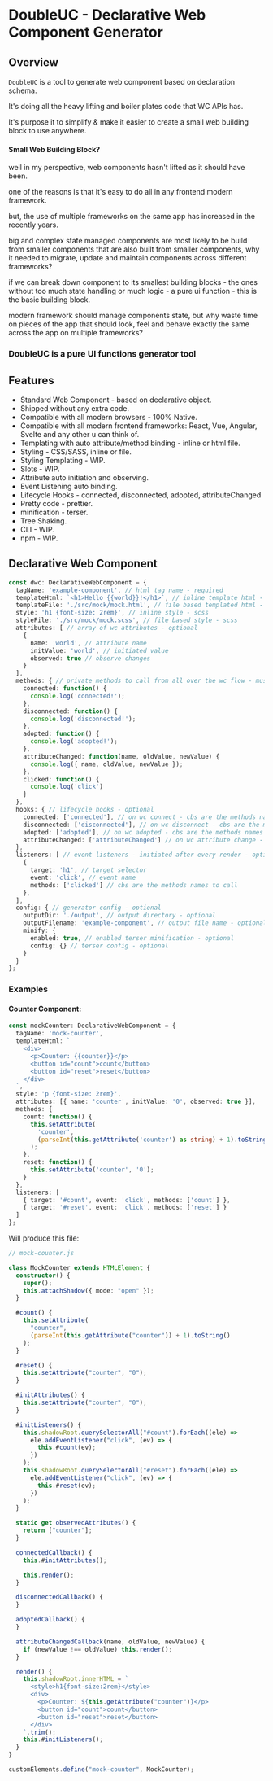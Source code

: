 # DoubleUC - Declarative Web Component Generator

## Overview

`DoubleUC` is a tool to generate web component based on declaration schema.

It's doing all the heavy lifting and boiler plates code that WC APIs has.

It's purpose it to simplify & make it easier to create a small web building block to use anywhere.

#### Small Web Building Block?
well in my perspective, web components hasn't lifted as it should have been.

one of the reasons is that it's easy to do all in any frontend modern framework.

but, the use of multiple frameworks on the same app has increased in the recently years.

big and complex state managed components are most likely to be build from smaller components that are also built
from smaller components, why it needed to migrate, update and maintain components across different frameworks?

if we can break down component to its smallest building blocks - the ones without too much state handling or much logic - a pure
ui function - this is the basic building block.

modern framework should manage components state, but why waste time on pieces of the app that should look, feel and behave exactly the same across the app on multiple frameworks?

### DoubleUC is a pure UI functions generator tool

## Features

- Standard Web Component - based on declarative object.
- Shipped without any extra code.
- Compatible with all modern browsers - 100% Native.
- Compatible with all modern frontend frameworks: React, Vue, Angular, Svelte and any other u can think of.
- Templating with auto attribute/method binding - inline or html file.
- Styling - CSS/SASS, inline or file.
- Styling Templating - WIP.
- Slots - WIP.
- Attribute auto initiation and observing.
- Event Listening auto binding.
- Lifecycle Hooks - connected, disconnected, adopted, attributeChanged
- Pretty code - prettier.
- minification - terser.
- Tree Shaking.
- CLI - WIP.
- npm - WIP.

## Declarative Web Component

```typescript
const dwc: DeclarativeWebComponent = {
  tagName: 'example-component', // html tag name - required
  templateHtml: `<h1>Hello {{world}}!</h1>`, // inline template html - required or file
  templateFile: './src/mock/mock.html', // file based templated html - required or inline
  style: 'h1 {font-size: 2rem}', // inline style - scss
  styleFile: './src/mock/mock.scss', // file based style - scss
  attributes: [ // array of wc attributes - optional
    {
      name: 'world', // attribute name
      initValue: 'world', // initiated value
      observed: true // observe changes
    }
  ],
  methods: { // private methods to call from all over the wc flow - must be a function scope - optional
    connected: function() {
      console.log('connected!');
    },
    disconnected: function() {
      console.log('disconnected!');
    },
    adopted: function() {
      console.log('adopted!');
    },
    attributeChanged: function(name, oldValue, newValue) {
      console.log({ name, oldValue, newValue });
    },
    clicked: function() {
      console.log('click')
    }
  },
  hooks: { // lifecycle hooks - optional
    connected: ['connected'], // on wc connect - cbs are the methods names to call - optional
    disconnected: ['disconnected'], // on wc disconnect - cbs are the methods names to call - optional
    adopted: ['adopted'], // on wc adopted - cbs are the methods names to call - optional
    attributeChanged: ['attributeChanged'] // on wc attribute change - cbs are the methods names to call - optional
  },
  listeners: [ // event listeners - initiated after every render - optional
    {
      target: 'h1', // target selector
      event: 'click', // event name
      methods: ['clicked'] // cbs are the methods names to call
    },
  ],
  config: { // generator config - optional
    outputDir: './output', // output directory - optional
    outputFilename: 'example-component', // output file name - optional
    minify: {
      enabled: true, // enabled terser minification - optional
      config: {} // terser config - optional
    }
  }
};
```

### Examples

#### Counter Component:

```typescript
const mockCounter: DeclarativeWebComponent = {
  tagName: 'mock-counter',
  templateHtml: `
    <div>
      <p>Counter: {{counter}}</p>
      <button id="count">count</button>
      <button id="reset">reset</button>
    </div>    
  `,
  style: 'p {font-size: 2rem}',
  attributes: [{ name: 'counter', initValue: '0', observed: true }],
  methods: {
    count: function() {
      this.setAttribute(
        'counter',
        (parseInt(this.getAttribute('counter') as string) + 1).toString()
      );
    },
    reset: function() {
      this.setAttribute('counter', '0');
    }
  },
  listeners: [
    { target: '#count', event: 'click', methods: ['count'] },
    { target: '#reset', event: 'click', methods: ['reset'] }
  ]
};
```

Will produce this file:

```typescript
// mock-counter.js

class MockCounter extends HTMLElement {
  constructor() {
    super();
    this.attachShadow({ mode: "open" });
  }

  #count() {
    this.setAttribute(
      "counter",
      (parseInt(this.getAttribute("counter")) + 1).toString()
    );
  }

  #reset() {
    this.setAttribute("counter", "0");
  }

  #initAttributes() {
    this.setAttribute("counter", "0");
  }

  #initListeners() {
    this.shadowRoot.querySelectorAll("#count").forEach((ele) =>
      ele.addEventListener("click", (ev) => {
        this.#count(ev);
      })
    );
    this.shadowRoot.querySelectorAll("#reset").forEach((ele) =>
      ele.addEventListener("click", (ev) => {
        this.#reset(ev);
      })
    );
  }

  static get observedAttributes() {
    return ["counter"];
  }

  connectedCallback() {
    this.#initAttributes();

    this.render();
  }

  disconnectedCallback() {
  }

  adoptedCallback() {
  }

  attributeChangedCallback(name, oldValue, newValue) {
    if (newValue !== oldValue) this.render();
  }

  render() {
    this.shadowRoot.innerHTML = `
      <style>h1{font-size:2rem}</style>
      <div>
        <p>Counter: ${this.getAttribute("counter")}</p>
        <button id="count">count</button>
        <button id="reset">reset</button>
      </div>
    `.trim();
    this.#initListeners();
  }
}

customElements.define("mock-counter", MockCounter);
```
